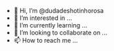 - 👋 Hi, I’m @dudadeshotinhorosa
- 👀 I’m interested in ...
- 🌱 I’m currently learning ...
- 💞️ I’m looking to collaborate on ...
- 📫 How to reach me ...

<!---
dudadeshotinhorosa/dudadeshotinhorosa is a ✨ special ✨ repository because its `README.md` (this file) appears on your GitHub profile.
You can click the Preview link to take a look at your changes.
--->
